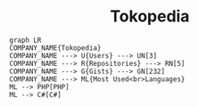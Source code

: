 <h1 align="center">Tokopedia</h1>

```mermaid
graph LR
COMPANY_NAME{Tokopedia}
COMPANY_NAME ---> U{Users} ---> UN[3]
COMPANY_NAME ---> R{Repositories} ---> RN[5]
COMPANY_NAME ---> G{Gists} ---> GN[232]
COMPANY_NAME ---> ML{Most Used<br>Languages}
ML --> PHP[PHP]
ML --> C#[C#]
```
